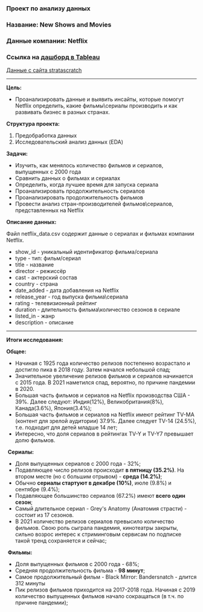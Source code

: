 ### Проект по анализу данных
### Название: New Shows and Movies
### Данные компании: Netflix
### Ссылка на [дашборд в Tableau](https://public.tableau.com/app/profile/alexandra6762/viz/Netflix_Shows_16920037603450/Dashboard1?publish=yes)

[Данные с сайта stratascratch](https://platform.stratascratch.com/data-projects/new-shows-and-movies)

***

**Цель:**
- Проанализировать данные и выявить инсайты, которые помогут Netflix определить, какие фильмы\сериалы производить и как  развивать бизнес в разных странах.

**Структура проекта:**
1. Предобработка данных
2. Исследовательский анализ данных (EDA)

**Задачи:**
- Изучить, как менялось количество фильмов и сериалов, выпущенных с 2000 года
- Сравнить данных о фильмах и сериалах
- Определить, когда лучшее время для запуска сериала
- Проанализировать продолжительность сериалов
- Проанализировать продолжительность  фильмов
- Провести анализ стран-производителей фильмов\сериалов, представленных на Netflix

**Описание данных:**

Файл netflix_data.csv содержит данные о сериалах и фильмах компании Netflix.

- show_id - уникальный идентификатор фильма/сериала
- type - тип: фильм/сериал
- title - название
- director - режиссёр
- cast - актерский состав
- country - страна
- date_added - дата добавления на Netflix
- release_year - год выпуска фильма\сериала
- rating - телевизионный рейтинг
- duration - длительность фильма\количество сезонов в сериале
- listed_in - жанр
- description - описание

***

**Итоги исследования:**
​

**Общее:**
​
- Начиная с 1925 года количество релизов постепенно возрастало и достигло пика в 2018 году. Затем начался небольшой спад;
- Значительное увеличение релизов фильмов и сериалов начинается с 2015 года. В 2021 наметился спад, вероятно, по причине пандемии в 2020.
- Большая часть фильмов и сериалов на Netflix производства США - 39%. Далее следуют: Индия(12%), Великобритания(8%), Канада(3.6%), Япония(3.4%);
- Большая часть фильмов и сериалов на Netflix имеют рейтинг TV-MA (контент для зрелой аудитории) 37.9%. Далее следует TV-14 (24.5%), т.е. подходит для детей младше 14 лет;
- Интересно, что доля сериалов в рейтингах TV-Y и TV-Y7 превышает долю фильмов.

​
**Сериалы:**
​
- Доля выпущенных сериалов с 2000 года - 32%;
- Подавляющее число релизов происходит **в пятницу (35.2%)**. На втором месте (но с большим отрывом) - **среда (14.2%)**;
- Обычно **сериалы стартуют в декабре (10%)**, июле (9.8%) и сентябре (9.4%);
- Подавляющее большинство сериалов (67.2%) имеют **всего один сезон**;
- Самый длительное сериал - Grey's Anatomy (Анатомия страсти) - состоит из 17 сезонов.
- В 2021 количество релизов сериалов превысило количество фильмов. Свою роль сыграла пандемия, кинотеатры закрыты, сильно возрос интерес к стриминговым сервисам по подписке такой тренд сохраняется и сейчас;

​
**Фильмы:**
​
- Доля выпущенных фильмов с 2000 года - 68%;
- Средняя продолжительность фильма - **98 минут**;
- Самое продолжительный фильм - Black Mirror: Bandersnatch - длится 312 минуты
- Пик релизов фильмов приходится на 2017-2018 года. Начиная с 2019 количество выпущенных фильмов начало сокращаться (в т.ч. по причине пандемии);
